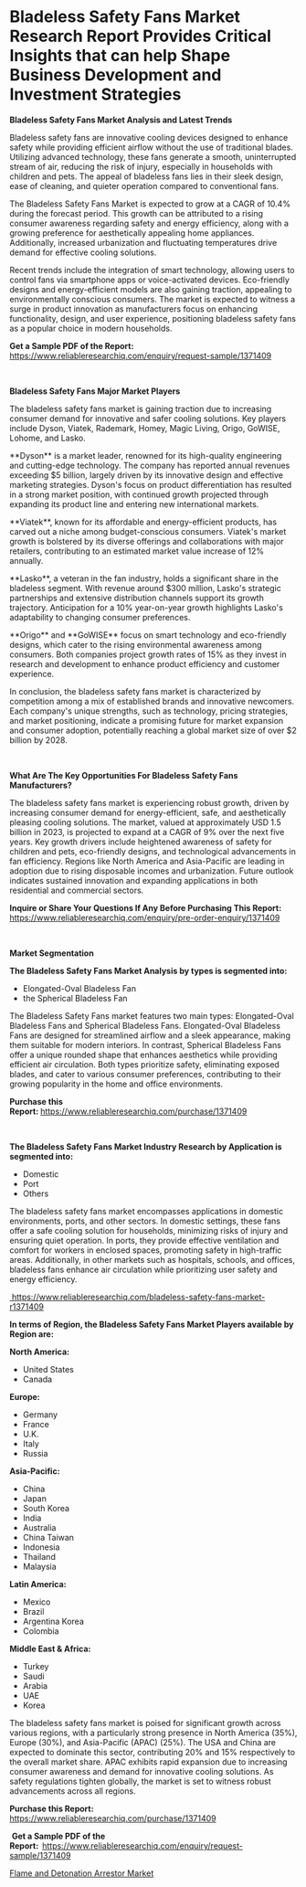 <p><h1>Bladeless Safety Fans Market Research Report Provides Critical Insights that can help Shape Business Development and Investment Strategies</h1></p><p><strong>Bladeless Safety Fans Market Analysis and Latest Trends</strong></p>
<p><p>Bladeless safety fans are innovative cooling devices designed to enhance safety while providing efficient airflow without the use of traditional blades. Utilizing advanced technology, these fans generate a smooth, uninterrupted stream of air, reducing the risk of injury, especially in households with children and pets. The appeal of bladeless fans lies in their sleek design, ease of cleaning, and quieter operation compared to conventional fans.</p><p>The Bladeless Safety Fans Market is expected to grow at a CAGR of 10.4% during the forecast period. This growth can be attributed to a rising consumer awareness regarding safety and energy efficiency, along with a growing preference for aesthetically appealing home appliances. Additionally, increased urbanization and fluctuating temperatures drive demand for effective cooling solutions. </p><p>Recent trends include the integration of smart technology, allowing users to control fans via smartphone apps or voice-activated devices. Eco-friendly designs and energy-efficient models are also gaining traction, appealing to environmentally conscious consumers. The market is expected to witness a surge in product innovation as manufacturers focus on enhancing functionality, design, and user experience, positioning bladeless safety fans as a popular choice in modern households.</p></p>
<p><strong>Get a Sample PDF of the Report:&nbsp;</strong> <a href="https://www.reliableresearchiq.com/enquiry/request-sample/1371409?utm_campaign=3097&utm_medium=2&utm_source=Github&utm_content=ia&utm_term=22032025&utm_id=bladeless-safety-fans">https://www.reliableresearchiq.com/enquiry/request-sample/1371409</a></p>
<p>&nbsp;</p>
<p><strong>Bladeless Safety Fans Major Market Players</strong></p>
<p><p>The bladeless safety fans market is gaining traction due to increasing consumer demand for innovative and safer cooling solutions. Key players include Dyson, Viatek, Rademark, Homey, Magic Living, Origo, GoWISE, Lohome, and Lasko.</p><p>**Dyson** is a market leader, renowned for its high-quality engineering and cutting-edge technology. The company has reported annual revenues exceeding $5 billion, largely driven by its innovative design and effective marketing strategies. Dyson's focus on product differentiation has resulted in a strong market position, with continued growth projected through expanding its product line and entering new international markets.</p><p>**Viatek**, known for its affordable and energy-efficient products, has carved out a niche among budget-conscious consumers. Viatek's market growth is bolstered by its diverse offerings and collaborations with major retailers, contributing to an estimated market value increase of 12% annually. </p><p>**Lasko**, a veteran in the fan industry, holds a significant share in the bladeless segment. With revenue around $300 million, Lasko's strategic partnerships and extensive distribution channels support its growth trajectory. Anticipation for a 10% year-on-year growth highlights Lasko's adaptability to changing consumer preferences.</p><p>**Origo** and **GoWISE** focus on smart technology and eco-friendly designs, which cater to the rising environmental awareness among consumers. Both companies project growth rates of 15% as they invest in research and development to enhance product efficiency and customer experience.</p><p>In conclusion, the bladeless safety fans market is characterized by competition among a mix of established brands and innovative newcomers. Each company's unique strengths, such as technology, pricing strategies, and market positioning, indicate a promising future for market expansion and consumer adoption, potentially reaching a global market size of over $2 billion by 2028.</p></p>
<p>&nbsp;</p>
<p><strong>What Are The Key Opportunities For Bladeless Safety Fans Manufacturers?</strong></p>
<p><p>The bladeless safety fans market is experiencing robust growth, driven by increasing consumer demand for energy-efficient, safe, and aesthetically pleasing cooling solutions. The market, valued at approximately USD 1.5 billion in 2023, is projected to expand at a CAGR of 9% over the next five years. Key growth drivers include heightened awareness of safety for children and pets, eco-friendly designs, and technological advancements in fan efficiency. Regions like North America and Asia-Pacific are leading in adoption due to rising disposable incomes and urbanization. Future outlook indicates sustained innovation and expanding applications in both residential and commercial sectors.</p></p>
<p><strong>Inquire or Share Your Questions If Any Before Purchasing This Report:</strong> <a href="https://www.reliableresearchiq.com/enquiry/pre-order-enquiry/1371409?utm_campaign=3097&utm_medium=2&utm_source=Github&utm_content=ia&utm_term=22032025&utm_id=bladeless-safety-fans">https://www.reliableresearchiq.com/enquiry/pre-order-enquiry/1371409</a></p>
<p>&nbsp;</p>
<p><strong>Market Segmentation</strong></p>
<p><strong>The Bladeless Safety Fans Market Analysis by types is segmented into:</strong></p>
<p><ul><li>Elongated-Oval Bladeless Fan</li><li>the Spherical Bladeless Fan</li></ul></p>
<p><p>The Bladeless Safety Fans market features two main types: Elongated-Oval Bladeless Fans and Spherical Bladeless Fans. Elongated-Oval Bladeless Fans are designed for streamlined airflow and a sleek appearance, making them suitable for modern interiors. In contrast, Spherical Bladeless Fans offer a unique rounded shape that enhances aesthetics while providing efficient air circulation. Both types prioritize safety, eliminating exposed blades, and cater to various consumer preferences, contributing to their growing popularity in the home and office environments.</p></p>
<p><strong>Purchase this Report:&nbsp;</strong><a href="https://www.reliableresearchiq.com/purchase/1371409?utm_campaign=3097&utm_medium=2&utm_source=Github&utm_content=ia&utm_term=22032025&utm_id=bladeless-safety-fans">https://www.reliableresearchiq.com/purchase/1371409</a></p>
<p>&nbsp;</p>
<p><strong>The Bladeless Safety Fans Market Industry Research by Application is segmented into:</strong></p>
<p><ul><li>Domestic</li><li>Port</li><li>Others</li></ul></p>
<p><p>The bladeless safety fans market encompasses applications in domestic environments, ports, and other sectors. In domestic settings, these fans offer a safe cooling solution for households, minimizing risks of injury and ensuring quiet operation. In ports, they provide effective ventilation and comfort for workers in enclosed spaces, promoting safety in high-traffic areas. Additionally, in other markets such as hospitals, schools, and offices, bladeless fans enhance air circulation while prioritizing user safety and energy efficiency.</p></p>
<p><a href="https://www.reliableresearchiq.com/bladeless-safety-fans-market-r1371409?utm_campaign=3097&utm_medium=2&utm_source=Github&utm_content=ia&utm_term=22032025&utm_id=bladeless-safety-fans">&nbsp;https://www.reliableresearchiq.com/bladeless-safety-fans-market-r1371409</a></p>
<p><strong>In terms of Region, the Bladeless Safety Fans Market Players available by Region are:</strong></p>
<p>
    <p> <strong> North America: </strong>
        <ul>
            <li>United States</li>
            <li>Canada</li>
        </ul>
        </p> 
    <p> <strong> Europe: </strong>
        <ul>
            <li>Germany</li>
            <li>France</li>
            <li>U.K.</li>
            <li>Italy</li>
            <li>Russia</li>
        </ul>
        </p> 
    <p> <strong> Asia-Pacific: </strong>
        <ul>
            <li>China</li>
            <li>Japan</li>
            <li>South Korea</li>
            <li>India</li>
            <li>Australia</li>
            <li>China Taiwan</li>
            <li>Indonesia</li>
            <li>Thailand</li>
            <li>Malaysia</li>
        </ul>
        </p> 
    <p> <strong> Latin America: </strong>
        <ul>
            <li>Mexico</li>
            <li>Brazil</li>
            <li>Argentina Korea</li>
            <li>Colombia</li>
        </ul>
        </p> 
    <p> <strong> Middle East & Africa: </strong>
        <ul>
            <li>Turkey</li>
            <li>Saudi</li>
            <li>Arabia</li>
            <li>UAE</li>
            <li>Korea</li>
        </ul>
    </p>
    </p>
<p><p>The bladeless safety fans market is poised for significant growth across various regions, with a particularly strong presence in North America (35%), Europe (30%), and Asia-Pacific (APAC) (25%). The USA and China are expected to dominate this sector, contributing 20% and 15% respectively to the overall market share. APAC exhibits rapid expansion due to increasing consumer awareness and demand for innovative cooling solutions. As safety regulations tighten globally, the market is set to witness robust advancements across all regions.</p></p>
<p><strong>Purchase this Report: </strong><a href="https://www.reliableresearchiq.com/purchase/1371409?utm_campaign=3097&utm_medium=2&utm_source=Github&utm_content=ia&utm_term=22032025&utm_id=bladeless-safety-fans">https://www.reliableresearchiq.com/purchase/1371409</a></p>
<p>&nbsp;<strong>Get a Sample PDF of the Report:&nbsp;&nbsp;</strong><a href="https://www.reliableresearchiq.com/enquiry/request-sample/1371409?utm_campaign=3097&utm_medium=2&utm_source=Github&utm_content=ia&utm_term=22032025&utm_id=bladeless-safety-fans">https://www.reliableresearchiq.com/enquiry/request-sample/1371409</a></p>
<p><strong></strong></p>
<p><p><a href="https://github.com/anggigpps/Market-Research-Report-List-1/blob/main/flame-and-detonation-arrestor-market.md?utm_campaign=3097&utm_medium=2&utm_source=Github&utm_content=ia&utm_term=22032025&utm_id=bladeless-safety-fans">Flame and Detonation Arrestor Market</a></p></p>